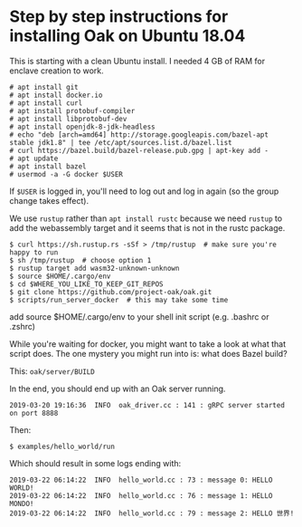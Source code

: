 # Step by step instructions for installing Oak on Ubuntu 18.04

This is starting with a clean Ubuntu install. I needed 4 GB of RAM for enclave
creation to work.

```
# apt install git
# apt install docker.io
# apt install curl
# apt install protobuf-compiler
# apt install libprotobuf-dev
# apt install openjdk-8-jdk-headless
# echo "deb [arch=amd64] http://storage.googleapis.com/bazel-apt stable jdk1.8" | tee /etc/apt/sources.list.d/bazel.list
# curl https://bazel.build/bazel-release.pub.gpg | apt-key add -
# apt update
# apt install bazel
# usermod -a -G docker $USER
```

If `$USER` is logged in, you'll need to log out and log in again (so the group
change takes effect).

We use `rustup` rather than `apt install rustc` because we need `rustup` to add
the webassembly target and it seems that is not in the rustc package.

```
$ curl https://sh.rustup.rs -sSf > /tmp/rustup  # make sure you're happy to run
$ sh /tmp/rustup  # choose option 1
$ rustup target add wasm32-unknown-unknown
$ source $HOME/.cargo/env
$ cd $WHERE_YOU_LIKE_TO_KEEP_GIT_REPOS
$ git clone https://github.com/project-oak/oak.git
$ scripts/run_server_docker  # this may take some time
```

add source $HOME/.cargo/env to your shell init script (e.g. .bashrc or .zshrc)

While you're waiting for docker, you might want to take a look at what that
script does. The one mystery you might run into is: what does Bazel build?

This: `oak/server/BUILD`

In the end, you should end up with an Oak server running.

```
2019-03-20 19:16:36  INFO  oak_driver.cc : 141 : gRPC server started on port 8888
```

Then:

```
$ examples/hello_world/run
```

Which should result in some logs ending with:

```
2019-03-22 06:14:22  INFO  hello_world.cc : 73 : message 0: HELLO WORLD!
2019-03-22 06:14:22  INFO  hello_world.cc : 76 : message 1: HELLO MONDO!
2019-03-22 06:14:22  INFO  hello_world.cc : 79 : message 2: HELLO 世界!
```

